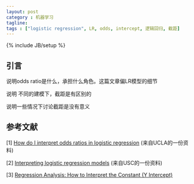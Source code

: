 ```yaml
---
layout: post
category : 机器学习
tagline: 
tags : ["logistic regression", LR, odds, intercept, 逻辑回归, 截距]
---
```

{% include JB/setup %}

## 引言

说明odds ratio是什么，承担什么角色。这篇文章偏LR模型的细节

说明 不同的建模下，截距是有区别的

说明一些情况下讨论截距是没有意义

## 参考文献

[1] [How do I interpret odds ratios in logistic regression](http://www.ats.ucla.edu/stat/mult_pkg/faq/general/odds_ratio.htm) (来自UCLA的一份资料)

[2] [Interpreting logistic regression models](http://www-hsc.usc.edu/~eckel/biostat2/notes/notes14.pdf) (来自USC的一份资料)

[3] [Regression Analysis: How to Interpret the Constant (Y Intercept)](http://blog.minitab.com/blog/adventures-in-statistics/regression-analysis-how-to-interpret-the-constant-y-intercept)
